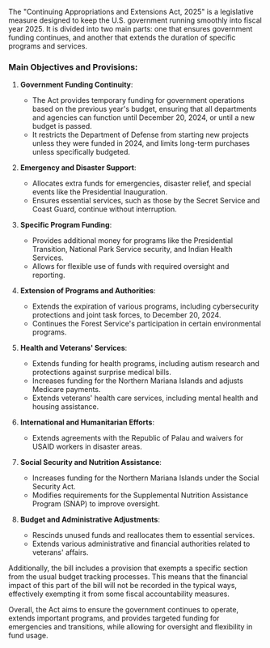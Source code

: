 The "Continuing Appropriations and Extensions Act, 2025" is a legislative measure designed to keep the U.S. government running smoothly into fiscal year 2025. It is divided into two main parts: one that ensures government funding continues, and another that extends the duration of specific programs and services.

### Main Objectives and Provisions:

1. **Government Funding Continuity**:
   - The Act provides temporary funding for government operations based on the previous year's budget, ensuring that all departments and agencies can function until December 20, 2024, or until a new budget is passed.
   - It restricts the Department of Defense from starting new projects unless they were funded in 2024, and limits long-term purchases unless specifically budgeted.

2. **Emergency and Disaster Support**:
   - Allocates extra funds for emergencies, disaster relief, and special events like the Presidential Inauguration.
   - Ensures essential services, such as those by the Secret Service and Coast Guard, continue without interruption.

3. **Specific Program Funding**:
   - Provides additional money for programs like the Presidential Transition, National Park Service security, and Indian Health Services.
   - Allows for flexible use of funds with required oversight and reporting.

4. **Extension of Programs and Authorities**:
   - Extends the expiration of various programs, including cybersecurity protections and joint task forces, to December 20, 2024.
   - Continues the Forest Service's participation in certain environmental programs.

5. **Health and Veterans' Services**:
   - Extends funding for health programs, including autism research and protections against surprise medical bills.
   - Increases funding for the Northern Mariana Islands and adjusts Medicare payments.
   - Extends veterans' health care services, including mental health and housing assistance.

6. **International and Humanitarian Efforts**:
   - Extends agreements with the Republic of Palau and waivers for USAID workers in disaster areas.

7. **Social Security and Nutrition Assistance**:
   - Increases funding for the Northern Mariana Islands under the Social Security Act.
   - Modifies requirements for the Supplemental Nutrition Assistance Program (SNAP) to improve oversight.

8. **Budget and Administrative Adjustments**:
   - Rescinds unused funds and reallocates them to essential services.
   - Extends various administrative and financial authorities related to veterans' affairs.

Additionally, the bill includes a provision that exempts a specific section from the usual budget tracking processes. This means that the financial impact of this part of the bill will not be recorded in the typical ways, effectively exempting it from some fiscal accountability measures.

Overall, the Act aims to ensure the government continues to operate, extends important programs, and provides targeted funding for emergencies and transitions, while allowing for oversight and flexibility in fund usage.